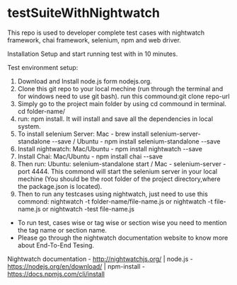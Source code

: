 # testSuiteWithNightwatch
This repo is used to developer complete test cases with nightwatch framework, chai framework, selenium, npm and web driver.


Installation Setup and start running test with in 10 minutes.

Test environment setup:
1. Download and Install node.js form nodejs.org.
2. Clone this git repo to your local mechine (run through the terminal and for windows need to use git bash).
  run this commound:git clone repo-url
3. Simply go to the project main folder by using cd commound in terminal.
  cd folder-name/
4. run: npm install.
 It will install and save all the dependencies in local system.
5. To install selenium Server:
  Mac - brew install selenium-server-standalone --save / 
  Ubuntu - npm install selenium-standalone --save
 6. Install nightwatch: 
   Mac/Ubuntu - npm install nightwatch --save
 7. Install Chai: 
   Mac/Ubuntu - npm install chai --save
 5. Then run: Ubuntu: selenium-standalone start / Mac - selenium-server -port 4444.
 This commond will start the selenium server in your local mechine (You should be the root folder of the project directory,where the package.json is located).
 6. Then to run any testcases using nightwatch, just need to use this commond:
  nightwatch -t folder-name/file-name.js
  or
  nightwatch -t file-name.js
  or 
  nightwatch -test file-name.js
  
  - To run test, cases wise or tag wise or section wise you need to mention the tag name or section name.
  - Please go through the nightwatch documentation website to know more about End-To-End Tesing.
  
Nightwatch documentation - http://nightwatchjs.org/ | 
node.js  - https://nodejs.org/en/download/ | 
npm-install - https://docs.npmjs.com/cli/install
